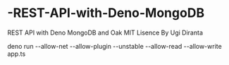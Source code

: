 # -REST-API-with-Deno-MongoDB
 REST API with Deno MongoDB and Oak
 MIT Lisence By Ugi Diranta

 deno run --allow-net --allow-plugin --unstable --allow-read --allow-write app.ts


